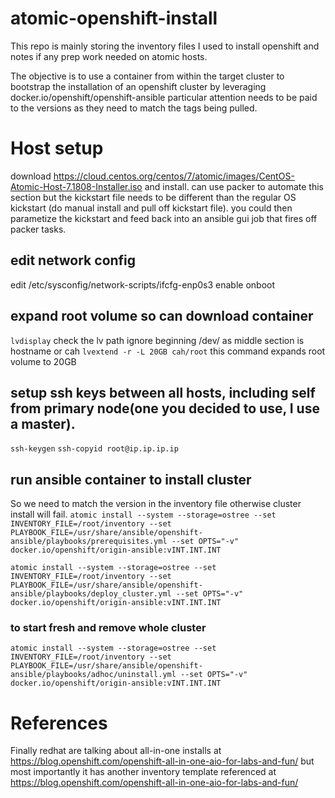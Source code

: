 # atomic-openshift-install
This repo is mainly storing the inventory files I used to install openshift and notes if any prep work needed on atomic hosts.

The objective is to use a container from within the target cluster to bootstrap the installation of an openshift cluster by leveraging docker.io/openshift/openshift-ansible 
particular attention needs to be paid to the versions as they need to match the tags being pulled.

# Host setup
download https://cloud.centos.org/centos/7/atomic/images/CentOS-Atomic-Host-7.1808-Installer.iso and install.
can use packer to automate this section but the kickstart file needs to be different than the regular OS kickstart (do manual install and pull off kickstart file). you could then parametize the kickstart and feed back into an ansible gui job that fires off packer tasks.

## edit network config
edit /etc/sysconfig/network-scripts/ifcfg-enp0s3 enable onboot

## expand root volume so can download container
```lvdisplay``` check the lv path ignore beginning /dev/ as middle section is hostname or cah
```lvextend -r -L 20GB cah/root``` this command expands root volume to 20GB

## setup ssh keys between all hosts, including self from primary node(one you decided to use, I use a master).
```ssh-keygen```
```ssh-copyid root@ip.ip.ip.ip```

## run ansible container to install cluster
So we need to match the version in the inventory file otherwise cluster install will fail.
```atomic install --system --storage=ostree --set INVENTORY_FILE=/root/inventory --set PLAYBOOK_FILE=/usr/share/ansible/openshift-ansible/playbooks/prerequisites.yml --set OPTS="-v" docker.io/openshift/origin-ansible:vINT.INT.INT```

```atomic install --system --storage=ostree --set INVENTORY_FILE=/root/inventory --set PLAYBOOK_FILE=/usr/share/ansible/openshift-ansible/playbooks/deploy_cluster.yml --set OPTS="-v" docker.io/openshift/origin-ansible:vINT.INT.INT```

### to start fresh and remove whole cluster
```atomic install --system --storage=ostree --set INVENTORY_FILE=/root/inventory --set PLAYBOOK_FILE=/usr/share/ansible/openshift-ansible/playbooks/adhoc/uninstall.yml --set OPTS="-v" docker.io/openshift/origin-ansible:vINT.INT.INT```

# References
Finally redhat are talking about all-in-one installs at https://blog.openshift.com/openshift-all-in-one-aio-for-labs-and-fun/ but most importantly it has another inventory template referenced at https://blog.openshift.com/openshift-all-in-one-aio-for-labs-and-fun/ 
